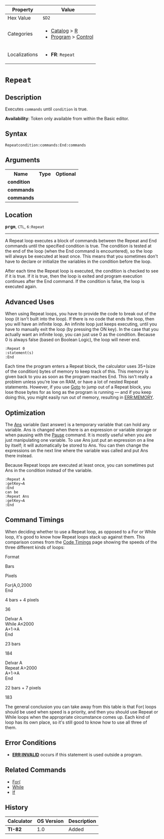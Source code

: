 | Property      | Value |
|---------------|-------|
| Hex Value     | `$D2`|
| Categories    | <ul><li>[Catalog](<../categories/Catalog.md>) > [R](<../categories/Catalog.md#R>)</li><li>[Program](<../categories/Program.md>) > [Control](<../categories/Program.md#Control>)</li></ul> |
| Localizations | <ul><li><b>FR</b>: `Repeat `</li></ul> |

# `Repeat `

## Description
Executes `commands` until `condition` is true.


<b>Availability</b>: Token only available from within the Basic editor.

## Syntax
`Repeatcondition:commands:End:commands`

## Arguments
<table>
<tr><th>Name</th><th>Type</th><th>Optional</th></tr>

<tr><td><b>condition</b></td><td></td><td></td></tr>

<tr><td><b>commands</b></td><td></td><td></td></tr>

<tr><td><b>commands</b></td><td></td><td></td></tr>

</table>

## Location
<tt><kbd><b>prgm</b></kbd></tt>, `CTL`, `6:Repeat`
<hr>

A Repeat loop executes a block of commands between the Repeat and End commands until the specified condition is true. The condition is tested at the end of the loop (when the End command is encountered), so the loop will always be executed at least once. This means that you sometimes don't have to declare or initialize the variables in the condition before the loop.

After each time the Repeat loop is executed, the condition is checked to see if it is true. If it is true, then the loop is exited and program execution continues after the End command. If the condition is false, the loop is executed again.

## Advanced Uses

When using Repeat loops, you have to provide the code to break out of the loop (it isn't built into the loop). If there is no code that ends the loop, then you will have an infinite loop. An infinite loop just keeps executing, until you have to manually exit the loop (by pressing the ON key). In the case that you actually want an infinite loop, you can just use 0 as the condition. Because 0 is always false (based on Boolean Logic), the loop will never end.

```ti-basic
:Repeat 0
:statement(s)
:End
```

Each time the program enters a Repeat block, the calculator uses 35+(size of the condition) bytes of memory to keep track of this. This memory is given back to you as soon as the program reaches End. This isn't really a problem unless you're low on RAM, or have a lot of nested Repeat statements. However, if you use [Goto](/goto) to jump out of a Repeat block, you lose those bytes for as long as the program is running — and if you keep doing this, you might easily run out of memory, resulting in [ERR:MEMORY](/errors#memory).

## Optimization

The [Ans](/ans) variable (last answer) is a temporary variable that can hold any variable. Ans is changed when there is an expression or variable storage or when pausing with the [Pause](/pause) command. It is mostly useful when you are just manipulating one variable. To use Ans just put an expression on a line by itself; it will automatically be stored to Ans. You can then change the expressions on the next line where the variable was called and put Ans there instead.

Because Repeat loops are executed at least once, you can sometimes put Ans in the condition instead of the variable.

```ti-basic
:Repeat A
:getKey→A
:End
can be
:Repeat Ans
:getKey→A
:End
```

## Command Timings

When deciding whether to use a Repeat loop, as opposed to a For or While loop, it's good to know how Repeat loops stack up against them. This comparison comes from the [Code Timings](/timings) page showing the speeds of the three different kinds of loops:

Format

Bars

Pixels

For(A,0,2000  
End

4 bars + 4 pixels

36

Delvar A  
While A≤2000  
A+1→A  
End

23 bars

184

Delvar A  
Repeat A>2000  
A+1→A  
End

22 bars + 7 pixels

183

The general conclusion you can take away from this table is that For( loops should be used when speed is a priority, and then you should use Repeat or While loops when the appropriate circumstance comes up. Each kind of loop has its own place, so it's still good to know how to use all three of them.

## Error Conditions

*   **[ERR:INVALID](/errors#invalid)** occurs if this statement is used outside a program.

## Related Commands

*   [For(](/for)
*   [While](/while)
*   [If](/if)

## History
| Calculator | OS Version | Description |
|------------|------------|-------------|
| <b>TI-82</b> | 1.0 | Added |


